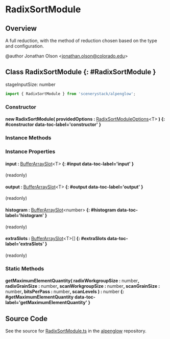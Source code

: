 # RadixSortModule

## Overview

A full reduction, with the method of reduction chosen based on the type and configuration.

@author Jonathan Olson &lt;jonathan.olson@colorado.edu&gt;

## Class RadixSortModule {: #RadixSortModule }


stageInputSize: number

```js
import { RadixSortModule } from 'scenerystack/alpenglow';
```
### Constructor

#### new RadixSortModule( providedOptions : <span style="font-weight: 400;">[RadixSortModuleOptions](../alpenglow/RadixSortModule.md#RadixSortModuleOptions)&lt;T&gt;</span> ) {: #constructor data-toc-label='constructor' }

### Instance Methods



### Instance Properties

#### input : <span style="font-weight: 400;">[BufferArraySlot](../alpenglow/BufferArraySlot.md)&lt;T&gt;</span> {: #input data-toc-label='input' }

(readonly)

#### output : <span style="font-weight: 400;">[BufferArraySlot](../alpenglow/BufferArraySlot.md)&lt;T&gt;</span> {: #output data-toc-label='output' }

(readonly)

#### histogram : <span style="font-weight: 400;">[BufferArraySlot](../alpenglow/BufferArraySlot.md)&lt;<span style="color: hsla(calc(var(--md-hue) + 180deg),80%,40%,1);">number</span>&gt;</span> {: #histogram data-toc-label='histogram' }

(readonly)

#### extraSlots : <span style="font-weight: 400;">[BufferArraySlot](../alpenglow/BufferArraySlot.md)&lt;T&gt;[]</span> {: #extraSlots data-toc-label='extraSlots' }

(readonly)

### Static Methods

#### getMaximumElementQuantity( radixWorkgroupSize : <span style="font-weight: 400;"><span style="color: hsla(calc(var(--md-hue) + 180deg),80%,40%,1);">number</span></span>, radixGrainSize : <span style="font-weight: 400;"><span style="color: hsla(calc(var(--md-hue) + 180deg),80%,40%,1);">number</span></span>, scanWorkgroupSize : <span style="font-weight: 400;"><span style="color: hsla(calc(var(--md-hue) + 180deg),80%,40%,1);">number</span></span>, scanGrainSize : <span style="font-weight: 400;"><span style="color: hsla(calc(var(--md-hue) + 180deg),80%,40%,1);">number</span></span>, bitsPerPass : <span style="font-weight: 400;"><span style="color: hsla(calc(var(--md-hue) + 180deg),80%,40%,1);">number</span></span>, scanLevels ) : <span style="font-weight: 400;"><span style="color: hsla(calc(var(--md-hue) + 180deg),80%,40%,1);">number</span></span> {: #getMaximumElementQuantity data-toc-label='getMaximumElementQuantity' }



## Source Code

See the source for [RadixSortModule.ts](https://github.com/phetsims/alpenglow/blob/main/js/webgpu/modules/gpu/RadixSortModule.ts) in the [alpenglow](https://github.com/phetsims/alpenglow) repository.
